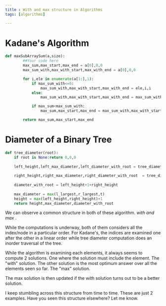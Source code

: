 ```yaml
---
title : With and max structure in Algorithms
tags: [algorithms]

---
```


# Kadane's Algorithm
```python
def maxSubArraySum(a,size):
        ##Your code here
        max_sum,max_start,max_end = a[0],0,0
        max_sum_with,max_with_start,max_with_end = a[0],0,0

        for i,ele in enumerate(a[1:],1):
            if max_sum_with<=0:
                max_sum_with,max_with_start,max_with_end = ele,i,i
            else:
                max_sum_with,max_with_start,max_with_end = max_sum_with+ele,max_with_start,i

            if max_sum<max_sum_with:
                max_sum,max_start,max_end = max_sum_with,max_with_start,max_with_end

        return max_sum,max_start,max_end
```

# Diameter of a Binary Tree
```python
def tree_diameter(root):
    if root is None:return 0,0,0
    
    left_height,left_max_diameter,left_diameter_with_root = tree_diameter(root.left)
    
    right_height,right_max_diameter,right_diameter_with_root  = tree_diameter(root.right)
    
    diameter_with_root = left_height+1+right_height 
    
    max_diameter = max(l_largest,r_largest,t)
    height = max(left_height,right_height)+1
    return height,max_diameter,diameter_with_root
```


We can observe a common structure in both of these algorithm. *with and max* . 

While the computations is underway, both of them considers all the index/node in a particular order. For Kadane's, the indices are examined one after the other in a linear order while tree diameter computation does an inorder traversal of the tree.


While the algorithm is examining each elements, it always seems to compute 2 solutions. One where the solution must include the element. The "with" solution.  The other solution is the most optimum answer over all the elements seen so far. The "max" solution.


The max solution is then updated if the *with* solution turns out to be a better solution. 

I keep stumbling across this structure from time to time. These are just 2 examples. Have you seen this structure elsewhere? Let me know. 